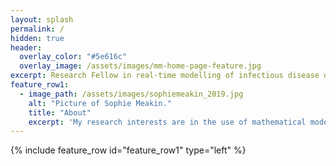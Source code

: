```yaml
---
layout: splash
permalink: /
hidden: true
header:
  overlay_color: "#5e616c"
  overlay_image: /assets/images/mm-home-page-feature.jpg
excerpt: Research Fellow in real-time modelling of infectious disease outbreaks
feature_row1:
  - image_path: /assets/images/sophiemeakin_2019.jpg
    alt: "Picture of Sophie Meakin."
    title: "About"
    excerpt: 'My research interests are in the use of mathematical modelling to support prepardness and decision making during infectious disease outbreaks.<br><br>I am currently a Research Fellow in real-time modelling of infectious disease outbreaks in the Centre for Mathematical Modelling of Infectious Diseases at the London School of Hygiene & Tropical Medicine. Before joining the school I worked for the World Health Organisation as part of the response to the North-Kivu Ebola outbreak. I received my PhD in applied mathematics from the University of Warwick.'
---
```


{% include feature_row id="feature_row1" type="left" %}
